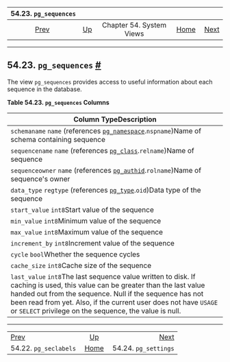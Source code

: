 <!--?xml version="1.0" encoding="UTF-8" standalone="no"?-->

|                 54.23. `pg_sequences`                 |                                             |                          |                                                       |                                                     |
| :---------------------------------------------------: | :------------------------------------------ | :----------------------: | ----------------------------------------------------: | --------------------------------------------------: |
| [Prev](view-pg-seclabels.html "54.22. pg_seclabels")  | [Up](views.html "Chapter 54. System Views") | Chapter 54. System Views | [Home](index.html "PostgreSQL 17devel Documentation") |  [Next](view-pg-settings.html "54.24. pg_settings") |

***

## 54.23. `pg_sequences` [#](#VIEW-PG-SEQUENCES)



The view `pg_sequences` provides access to useful information about each sequence in the database.

**Table 54.23. `pg_sequences` Columns**

| Column TypeDescription                                                                                                                                                                                                                                                                                                 |
| ---------------------------------------------------------------------------------------------------------------------------------------------------------------------------------------------------------------------------------------------------------------------------------------------------------------------- |
| `schemaname` `name` (references [`pg_namespace`](catalog-pg-namespace.html "53.32. pg_namespace").`nspname`)Name of schema containing sequence                                                                                                                                                                         |
| `sequencename` `name` (references [`pg_class`](catalog-pg-class.html "53.11. pg_class").`relname`)Name of sequence                                                                                                                                                                                                     |
| `sequenceowner` `name` (references [`pg_authid`](catalog-pg-authid.html "53.8. pg_authid").`rolname`)Name of sequence's owner                                                                                                                                                                                          |
| `data_type` `regtype` (references [`pg_type`](catalog-pg-type.html "53.64. pg_type").`oid`)Data type of the sequence                                                                                                                                                                                                   |
| `start_value` `int8`Start value of the sequence                                                                                                                                                                                                                                                                        |
| `min_value` `int8`Minimum value of the sequence                                                                                                                                                                                                                                                                        |
| `max_value` `int8`Maximum value of the sequence                                                                                                                                                                                                                                                                        |
| `increment_by` `int8`Increment value of the sequence                                                                                                                                                                                                                                                                   |
| `cycle` `bool`Whether the sequence cycles                                                                                                                                                                                                                                                                              |
| `cache_size` `int8`Cache size of the sequence                                                                                                                                                                                                                                                                          |
| `last_value` `int8`The last sequence value written to disk. If caching is used, this value can be greater than the last value handed out from the sequence. Null if the sequence has not been read from yet. Also, if the current user does not have `USAGE` or `SELECT` privilege on the sequence, the value is null. |

***

|                                                       |                                                       |                                                     |
| :---------------------------------------------------- | :---------------------------------------------------: | --------------------------------------------------: |
| [Prev](view-pg-seclabels.html "54.22. pg_seclabels")  |      [Up](views.html "Chapter 54. System Views")      |  [Next](view-pg-settings.html "54.24. pg_settings") |
| 54.22. `pg_seclabels`                                 | [Home](index.html "PostgreSQL 17devel Documentation") |                                54.24. `pg_settings` |
